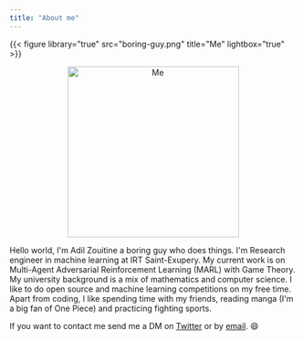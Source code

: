 ```yaml
---
title: "About me"
---
```

{{< figure library="true" src="boring-guy.png" title="Me" lightbox="true" >}}
<div align="center" >
  <img height="300px" src="img/boring-guy.png" alt="Me">
  <br>
</div>


Hello world,
I'm Adil Zouitine a boring guy who does things.
I'm Research engineer in machine learning at IRT Saint-Exupery. My current work is on Multi-Agent Adversarial Reinforcement Learning (MARL) with Game Theory.
My university background is a mix of mathematics and computer science.
I like to do open source and machine learning competitions on my free time.
Apart from coding, I like spending time with my friends, reading manga (I'm a big fan of One Piece) and practicing fighting sports.

If you want to contact me send me a DM on [Twitter](https://twitter.com/AdilZtn) or by [email](mailto:adilzouitinegm@gmail.com). :smile: